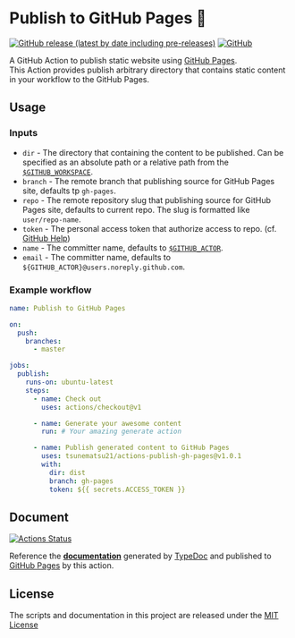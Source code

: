 # Publish to GitHub Pages :sushi:

[![GitHub release (latest by date including pre-releases)](https://img.shields.io/github/v/release/tsunematsu21/actions-publish-gh-pages?color=brightgreen&include_prereleases)](https://github.com/tsunematsu21/actions-publish-gh-pages/releases)
[![GitHub](https://img.shields.io/github/license/tsunematsu21/actions-publish-gh-pages?color=blue)](LICENSE)

A GitHub Action to publish static website using [GitHub Pages](https://pages.github.com/).  
This Action provides publish arbitrary directory that contains static content in your workflow to the GitHub Pages.  

## Usage

### Inputs

* `dir` - The directory that containing the content to be published. Can be specified as an absolute path or a relative path from the [`$GITHUB_WORKSPACE`](https://help.github.com/en/actions/automating-your-workflow-with-github-actions/using-environment-variables#default-environment-variables).
* `branch` - The remote branch that publishing source for GitHub Pages site, defaults tp `gh-pages`.
* `repo` - The remote repository slug that publishing source for GitHub Pages site, defaults to current repo. The slug is formatted like `user/repo-name`.
* `token` - The personal access token that authorize access to repo. (cf. [GitHub Help](https://help.github.com/en/github/authenticating-to-github/creating-a-personal-access-token-for-the-command-line))
* `name` - The committer name, defaults to [`$GITHUB_ACTOR`](https://help.github.com/en/actions/automating-your-workflow-with-github-actions/using-environment-variables#default-environment-variables).
* `email` - The committer name, defaults to `${GITHUB_ACTOR}@users.noreply.github.com`.

### Example workflow

```yaml
name: Publish to GitHub Pages

on:
  push:
    branches:
      - master

jobs:
  publish:
    runs-on: ubuntu-latest
    steps:
      - name: Check out
        uses: actions/checkout@v1

      - name: Generate your awesome content
        run: # Your amazing generate action

      - name: Publish generated content to GitHub Pages
        uses: tsunematsu21/actions-publish-gh-pages@v1.0.1
        with:
          dir: dist
          branch: gh-pages
          token: ${{ secrets.ACCESS_TOKEN }}
```

## Document
[![Actions Status](https://github.com/tsunematsu21/actions-publish-gh-pages/workflows/Publish%20Typedoc%20to%20GitHub%20Pages/badge.svg)](https://github.com/tsunematsu21/actions-publish-gh-pages/actions?query=workflow%3A%22Publish+Typedoc+to+GitHub+Pages%22)

Reference the **[documentation](https://tsunematsu21.github.io/actions-publish-gh-pages)** generated by [TypeDoc](https://typedoc.org) and published to [GitHub Pages](https://pages.github.com/) by this action.

## License

The scripts and documentation in this project are released under the [MIT License](LICENSE)
